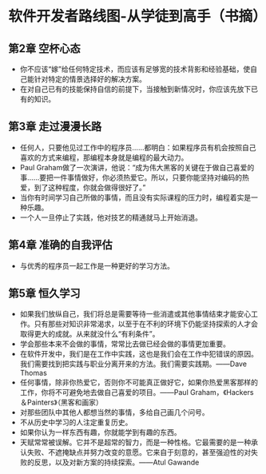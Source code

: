 # 软件开发者路线图-从学徒到高手（书摘）

## 第2章 空杯心态

* 你不应该“嫁”给任何特定技术，而应该有足够宽的技术背影和经验基础，使自己能针对特定的情景选择好的解决方案。
* 在对自己已有的技能保持自信的前提下，当接触到新情况时，你应该先放下已有的知识。

## 第3章 走过漫漫长路

* 任何人，只要他见过工作中的程序员……都明白：如果程序员有机会按照自己喜欢的方式来编程，那编程本身就是编程的最大动力。
* Paul Graham做了一次演讲，他说：“成为伟大黑客的关键在于做自己喜爱的事……要把一件事情做好，你必须热爱它。所以，只要你能坚持对编码的热爱，到了这种程度，你就会做得很好了。”
* 当你有时间学习自己所做的事情，而且没有实际课程的压力时，编程着实是一种乐趣。
* 一个人一旦停止了实践，他对技艺的精通就马上开始消退。

## 第4章 准确的自我评估

* 与优秀的程序员一起工作是一种更好的学习方法。

## 第5章 恒久学习

* 如果我们放纵自己，我们将总是需要等待一些消遣或其他事情结束才能安心工作。只有那些对知识非常渴求，以至于在不利的环境下仍能坚持探索的人才会取得更大的成就。从来就没什么“有利条件”。
* 学会那些本来不会做的事情，常常比去做已经会做的事情更加重要。
* 在软件开发中，我们是在工作中实践，这也是我们会在工作中犯错误的原因。我们需要找到把实践与职业分离开来的方法。我们需要实践期。——Dave Thomas
* 任何事情，除非你热爱它，否则你不可能真正做好它，如果你热爱黑客那样的工作，你将不可避免地去做自己喜爱的项目。——Paul Graham，《Hackers＆Painters》（黑客和画家）
* 对那些团队中其他人都想当然的事情，多给自己画几个问号。
* 不从历史中学习的人注定重复历史。
* 如果你认为一样东西有趣，你就能学到有趣的东西。
* 天赋常常被误解。它并不是超常的智力，而是一种性格。它最需要的是一种承认失败、不遮掩缺点并努力改变的意愿。它来自于刻意的，甚至强迫性的对失败的反思，以及对新方案的持续探索。——Atul Gawande
